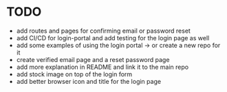 # TODO

- add routes and pages for confirming email or password reset
- add CI/CD for login-portal and add testing for the login page as well
- add some examples of using the login portal -> or create a new repo for it
- create verified email page and a reset password page
- add more explanation in README and link it to the main repo
- add stock image on top of the login form
- add better browser icon and title for the login page
